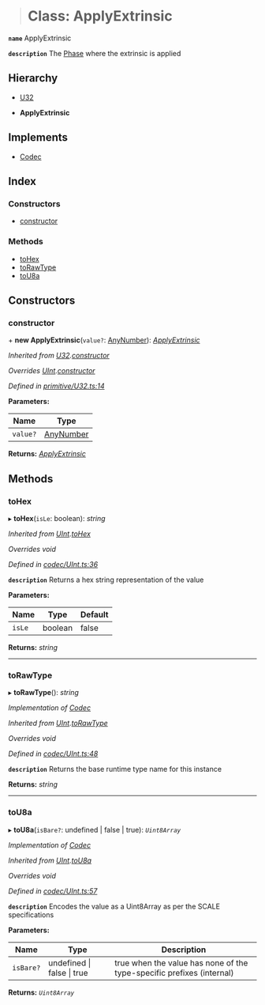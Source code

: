> # Class: ApplyExtrinsic

**`name`** ApplyExtrinsic

**`description`** 
The [Phase](_primitive_eventrecord_.phase.md) where the extrinsic is applied

## Hierarchy

  * [U32](_primitive_u32_.u32.md)

  * **ApplyExtrinsic**

## Implements

* [Codec](../interfaces/_types_.codec.md)

## Index

### Constructors

* [constructor](_primitive_eventrecord_.applyextrinsic.md#constructor)

### Methods

* [toHex](_primitive_eventrecord_.applyextrinsic.md#tohex)
* [toRawType](_primitive_eventrecord_.applyextrinsic.md#torawtype)
* [toU8a](_primitive_eventrecord_.applyextrinsic.md#tou8a)

## Constructors

###  constructor

\+ **new ApplyExtrinsic**(`value?`: [AnyNumber](../modules/_types_.md#anynumber)): *[ApplyExtrinsic](_primitive_eventrecord_.applyextrinsic.md)*

*Inherited from [U32](_primitive_u32_.u32.md).[constructor](_primitive_u32_.u32.md#constructor)*

*Overrides [UInt](_codec_uint_.uint.md).[constructor](_codec_uint_.uint.md#constructor)*

*Defined in [primitive/U32.ts:14](https://github.com/polkadot-js/api/blob/d34eb15/packages/types/src/primitive/U32.ts#L14)*

**Parameters:**

Name | Type |
------ | ------ |
`value?` | [AnyNumber](../modules/_types_.md#anynumber) |

**Returns:** *[ApplyExtrinsic](_primitive_eventrecord_.applyextrinsic.md)*

## Methods

###  toHex

▸ **toHex**(`isLe`: boolean): *string*

*Inherited from [UInt](_codec_uint_.uint.md).[toHex](_codec_uint_.uint.md#tohex)*

*Overrides void*

*Defined in [codec/UInt.ts:36](https://github.com/polkadot-js/api/blob/d34eb15/packages/types/src/codec/UInt.ts#L36)*

**`description`** Returns a hex string representation of the value

**Parameters:**

Name | Type | Default |
------ | ------ | ------ |
`isLe` | boolean | false |

**Returns:** *string*

___

###  toRawType

▸ **toRawType**(): *string*

*Implementation of [Codec](../interfaces/_types_.codec.md)*

*Inherited from [UInt](_codec_uint_.uint.md).[toRawType](_codec_uint_.uint.md#torawtype)*

*Overrides void*

*Defined in [codec/UInt.ts:48](https://github.com/polkadot-js/api/blob/d34eb15/packages/types/src/codec/UInt.ts#L48)*

**`description`** Returns the base runtime type name for this instance

**Returns:** *string*

___

###  toU8a

▸ **toU8a**(`isBare?`: undefined | false | true): *`Uint8Array`*

*Implementation of [Codec](../interfaces/_types_.codec.md)*

*Inherited from [UInt](_codec_uint_.uint.md).[toU8a](_codec_uint_.uint.md#tou8a)*

*Overrides void*

*Defined in [codec/UInt.ts:57](https://github.com/polkadot-js/api/blob/d34eb15/packages/types/src/codec/UInt.ts#L57)*

**`description`** Encodes the value as a Uint8Array as per the SCALE specifications

**Parameters:**

Name | Type | Description |
------ | ------ | ------ |
`isBare?` | undefined \| false \| true | true when the value has none of the type-specific prefixes (internal)  |

**Returns:** *`Uint8Array`*